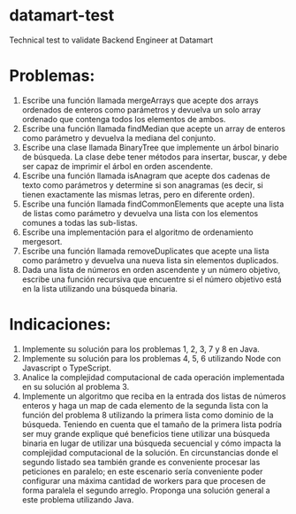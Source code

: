 # datamart-test
Technical test to validate Backend Engineer at Datamart

# Problemas:
1.	Escribe una función llamada mergeArrays que acepte dos arrays ordenados de enteros como parámetros y devuelva un solo array ordenado que contenga todos los elementos de ambos.
2.	Escribe una función llamada findMedian que acepte un array de enteros como parámetro y devuelva la mediana del conjunto.
3.	Escribe una clase llamada BinaryTree que implemente un árbol binario de búsqueda. La clase debe tener métodos para insertar, buscar, y debe ser capaz de imprimir el árbol en orden ascendente.
4.	Escribe una función llamada isAnagram que acepte dos cadenas de texto como parámetros y determine si son anagramas (es decir, si tienen exactamente las mismas letras, pero en diferente orden).
5.	Escribe una función llamada findCommonElements que acepte una lista de listas como parámetro y devuelva una lista con los elementos comunes a todas las sub-listas.
6.	Escribe una implementación para el algoritmo de ordenamiento mergesort.
7.	Escribe una función llamada removeDuplicates que acepte una lista como parámetro y devuelva una nueva lista sin elementos duplicados.
8.	Dada una lista de números en orden ascendente y un número objetivo, escribe una función recursiva que encuentre si el número objetivo está en la lista utilizando una búsqueda binaria.

# Indicaciones:
1.	Implemente su solución para los problemas 1, 2, 3, 7 y 8 en Java.
2.	Implemente su solución para los problemas 4, 5, 6 utilizando Node con Javascript o TypeScript.
3.	Analice la complejidad computacional de cada operación implementada en su solución al problema 3.
4.	Implemente un algoritmo que reciba en la entrada dos listas de números enteros y haga un map de cada elemento de la segunda lista con la función del problema 8 utilizando la primera lista como dominio de la búsqueda. Teniendo en cuenta que el tamaño de la primera lista podría ser muy grande explique qué beneficios tiene utilizar una búsqueda binaria en lugar de utilizar una búsqueda secuencial y cómo impacta la complejidad computacional de la solución. En circunstancias donde el segundo listado sea también grande es conveniente procesar las peticiones en paralelo; en este escenario sería conveniente poder configurar una máxima cantidad de workers para que procesen de forma paralela el segundo arreglo. Proponga una solución general a este problema utilizando Java.

